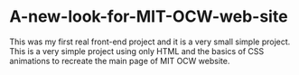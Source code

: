 # A-new-look-for-MIT-OCW-web-site
This was my first real front-end project and it is a very small simple project.
This is a very simple project using only HTML and the basics of CSS animations to recreate the main page of MIT OCW website.
